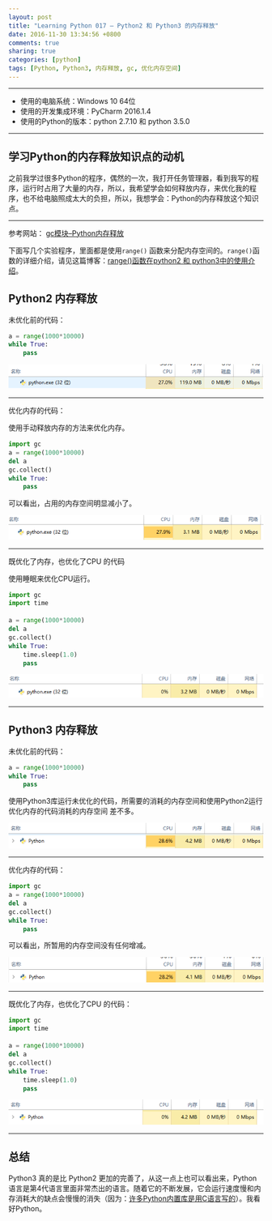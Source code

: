 ```yaml
---
layout: post
title: "Learning Python 017 — Python2 和 Python3 的内存释放"
date: 2016-11-30 13:34:56 +0800
comments: true
sharing: true
categories: [python]
tags: [Python, Python3, 内存释放, gc, 优化内存空间]
---
```


---

* 使用的电脑系统：Windows 10 64位
* 使用的开发集成环境：PyCharm 2016.1.4
* 使用的Python的版本：python 2.7.10 和 python 3.5.0

---

## 学习Python的内存释放知识点的动机

之前我学过很多Python的程序，偶然的一次，我打开任务管理器，看到我写的程序，运行时占用了大量的内存，所以，我希望学会如何释放内存，来优化我的程序，也不给电脑照成太大的负担，所以，我想学会：Python的内存释放这个知识点。


----------

参考网站： [gc模块–Python内存释放](http://qinqianshan.com/python-memory-the-gc-module-released/)

下面写几个实验程序，里面都是使用`range()` 函数来分配内存空间的。`range()`函数的详细介绍，请见这篇博客：[range()函数在python2 和 python3中的使用介绍](http://www.aobosir.com/blog/2016/11/30/python2-python3-range-function/)。


## Python2 内存释放

未优化前的代码：

```python
a = range(1000*10000)
while True:
	pass
```

![Alt text](/images/2016-11-30-python2-python3-Memory-release-gc/1480424648330.png)


----------

优化内存的代码：

使用手动释放内存的方法来优化内存。

```python
import gc
a = range(1000*10000)
del a
gc.collect()
while True:
	pass
```

可以看出，占用的内存空间明显减小了。

![Alt text](/images/2016-11-30-python2-python3-Memory-release-gc/1480424705571.png)


----------

既优化了内存，也优化了CPU 的代码

使用睡眠来优化CPU运行。

```python
import gc
import time

a = range(1000*10000)
del a
gc.collect()
while True:
	time.sleep(1.0)
	pass
```

![Alt text](/images/2016-11-30-python2-python3-Memory-release-gc/1480424877933.png)


----------

## Python3 内存释放

未优化前的代码：


```python
a = range(1000*10000)
while True:
	pass
```

使用Python3库运行未优化的代码，所需要的消耗的内存空间和使用Python2运行优化内存的代码消耗的内存空间 差不多。

![Alt text](/images/2016-11-30-python2-python3-Memory-release-gc/1480433041923.png)


----------

优化内存的代码：


```python
import gc
a = range(1000*10000)
del a
gc.collect()
while True:
	pass
```

可以看出，所暂用的内存空间没有任何增减。

![Alt text](/images/2016-11-30-python2-python3-Memory-release-gc/1480432975323.png)


----------

既优化了内存，也优化了CPU 的代码：



```python
import gc
import time

a = range(1000*10000)
del a
gc.collect()
while True:
	time.sleep(1.0)
	pass
```

![Alt text](/images/2016-11-30-python2-python3-Memory-release-gc/1480432888777.png)


----------

## 总结

Python3 真的是比 Python2 更加的完善了，从这一点上也可以看出来，Python语言是第4代语言里面非常杰出的语言。随着它的不断发展，它会运行速度慢和内存消耗大的缺点会慢慢的消失（因为：[许多Python内置库是用C语言写的](http://python3-cookbook.readthedocs.io/zh_CN/latest/chapters/p15_c_extensions.html)）。我看好Python。
